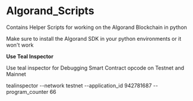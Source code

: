 # Algorand_Scripts
Contains Helper Scripts for working on the Algorand Blockchain in python

Make sure to install the Algorand SDK in your python environments or it won't work

**Use Teal Inspector**

Use teal inspector for Debugging Smart Contract opcode on Testnet and Mainnet

tealinspector --network testnet --application_id 942781687 --program_counter 66
